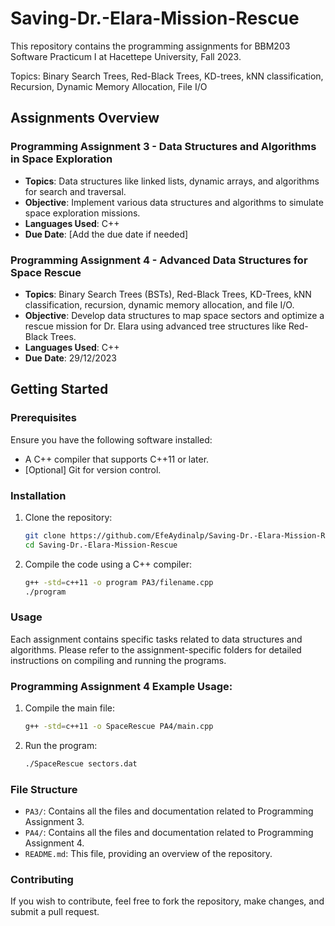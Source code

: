 # Saving-Dr.-Elara-Mission-Rescue

This repository contains the programming assignments for BBM203 Software Practicum I at Hacettepe University, Fall 2023.


Topics: Binary Search Trees, Red-Black Trees, KD-trees, kNN classification, Recursion, Dynamic Memory Allocation, File I/O

## Assignments Overview

### Programming Assignment 3 - Data Structures and Algorithms in Space Exploration

- **Topics**: Data structures like linked lists, dynamic arrays, and algorithms for search and traversal.
- **Objective**: Implement various data structures and algorithms to simulate space exploration missions.
- **Languages Used**: C++
- **Due Date**: [Add the due date if needed]

### Programming Assignment 4 - Advanced Data Structures for Space Rescue

- **Topics**: Binary Search Trees (BSTs), Red-Black Trees, KD-Trees, kNN classification, recursion, dynamic memory allocation, and file I/O.
- **Objective**: Develop data structures to map space sectors and optimize a rescue mission for Dr. Elara using advanced tree structures like Red-Black Trees.
- **Languages Used**: C++
- **Due Date**: 29/12/2023

## Getting Started

### Prerequisites

Ensure you have the following software installed:

- A C++ compiler that supports C++11 or later.
- [Optional] Git for version control.

### Installation

1. Clone the repository:
    ```bash
    git clone https://github.com/EfeAydinalp/Saving-Dr.-Elara-Mission-Rescue
    cd Saving-Dr.-Elara-Mission-Rescue
    ```

2. Compile the code using a C++ compiler:
    ```bash
    g++ -std=c++11 -o program PA3/filename.cpp
    ./program
    ```

### Usage

Each assignment contains specific tasks related to data structures and algorithms. Please refer to the assignment-specific folders for detailed instructions on compiling and running the programs.

### Programming Assignment 4 Example Usage:

1. Compile the main file:
    ```bash
    g++ -std=c++11 -o SpaceRescue PA4/main.cpp
    ```

2. Run the program:
    ```bash
    ./SpaceRescue sectors.dat
    ```

### File Structure

- `PA3/`: Contains all the files and documentation related to Programming Assignment 3.
- `PA4/`: Contains all the files and documentation related to Programming Assignment 4.
- `README.md`: This file, providing an overview of the repository.

### Contributing

If you wish to contribute, feel free to fork the repository, make changes, and submit a pull request.

